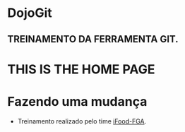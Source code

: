 # DojoGit

## TREINAMENTO DA FERRAMENTA GIT.

# THIS IS THE HOME PAGE
# Fazendo uma mudança

- Treinamento realizado pelo time [iFood-FGA](https://github.com/fga-eps-mds/2018.2-iFood).
